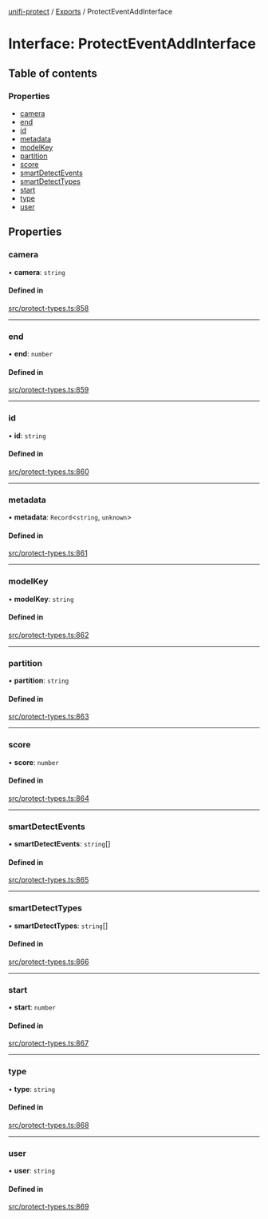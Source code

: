 [unifi-protect](../README.md) / [Exports](../modules.md) / ProtectEventAddInterface

# Interface: ProtectEventAddInterface

## Table of contents

### Properties

- [camera](ProtectEventAddInterface.md#camera)
- [end](ProtectEventAddInterface.md#end)
- [id](ProtectEventAddInterface.md#id)
- [metadata](ProtectEventAddInterface.md#metadata)
- [modelKey](ProtectEventAddInterface.md#modelkey)
- [partition](ProtectEventAddInterface.md#partition)
- [score](ProtectEventAddInterface.md#score)
- [smartDetectEvents](ProtectEventAddInterface.md#smartdetectevents)
- [smartDetectTypes](ProtectEventAddInterface.md#smartdetecttypes)
- [start](ProtectEventAddInterface.md#start)
- [type](ProtectEventAddInterface.md#type)
- [user](ProtectEventAddInterface.md#user)

## Properties

### camera

• **camera**: `string`

#### Defined in

[src/protect-types.ts:858](https://github.com/hjdhjd/unifi-protect/blob/a66ec94/src/protect-types.ts#L858)

___

### end

• **end**: `number`

#### Defined in

[src/protect-types.ts:859](https://github.com/hjdhjd/unifi-protect/blob/a66ec94/src/protect-types.ts#L859)

___

### id

• **id**: `string`

#### Defined in

[src/protect-types.ts:860](https://github.com/hjdhjd/unifi-protect/blob/a66ec94/src/protect-types.ts#L860)

___

### metadata

• **metadata**: `Record`<`string`, `unknown`\>

#### Defined in

[src/protect-types.ts:861](https://github.com/hjdhjd/unifi-protect/blob/a66ec94/src/protect-types.ts#L861)

___

### modelKey

• **modelKey**: `string`

#### Defined in

[src/protect-types.ts:862](https://github.com/hjdhjd/unifi-protect/blob/a66ec94/src/protect-types.ts#L862)

___

### partition

• **partition**: `string`

#### Defined in

[src/protect-types.ts:863](https://github.com/hjdhjd/unifi-protect/blob/a66ec94/src/protect-types.ts#L863)

___

### score

• **score**: `number`

#### Defined in

[src/protect-types.ts:864](https://github.com/hjdhjd/unifi-protect/blob/a66ec94/src/protect-types.ts#L864)

___

### smartDetectEvents

• **smartDetectEvents**: `string`[]

#### Defined in

[src/protect-types.ts:865](https://github.com/hjdhjd/unifi-protect/blob/a66ec94/src/protect-types.ts#L865)

___

### smartDetectTypes

• **smartDetectTypes**: `string`[]

#### Defined in

[src/protect-types.ts:866](https://github.com/hjdhjd/unifi-protect/blob/a66ec94/src/protect-types.ts#L866)

___

### start

• **start**: `number`

#### Defined in

[src/protect-types.ts:867](https://github.com/hjdhjd/unifi-protect/blob/a66ec94/src/protect-types.ts#L867)

___

### type

• **type**: `string`

#### Defined in

[src/protect-types.ts:868](https://github.com/hjdhjd/unifi-protect/blob/a66ec94/src/protect-types.ts#L868)

___

### user

• **user**: `string`

#### Defined in

[src/protect-types.ts:869](https://github.com/hjdhjd/unifi-protect/blob/a66ec94/src/protect-types.ts#L869)
